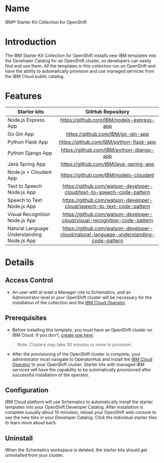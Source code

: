 # Name
IBM® Starter Kit Collection for OpenShift

# Introduction
The IBM Starter Kit Collection for OpenShift installs new IBM templates into the Developer Catalog for an OpenShift cluster, so developers can easily find and use them. All the templates in this collection run on OpenShift and have the ability to automatically provision and use managed services from the IBM Cloud public catalog.

# Features
| Starter kits                               | GitHub Repository                                                                     |
| -------------                              |:-------------:                                                                        |
| Node.js Express App                        | https://github.com/IBM/nodejs-express-app                                             |
| Go Gin App                                 | https://github.com/IBM/go-gin-app                                                     |
| Python Flask App                           | https://github.com/IBM/python-flask-app                                               |
| Python Django App                          | https://github.com/IBM/python-django-app                                              |
| Java Spring App                            | https://github.com/IBM/java-spring-app                                                |
| Node.js + Cloudant App                     | https://github.com/IBM/nodejs-cloudant                                                |
| Text to Speech Node.js App                 | https://github.com/watson-developer-cloud/text-to-speech-code-pattern                 |
| Speech to Text Node.js App                 | https://github.com/watson-developer-cloud/speech-to-text-code-pattern                 |
| Visual Recognition Node.js App             | https://github.com/watson-developer-cloud/visual-recognition-code-pattern             |
| Natural Language Understanding Node.js App | https://github.com/watson-developer-cloud/natural-language-understanding-code-pattern |


# Details

## Access Control
* An user with at least a Manager role to Schematics, and an Administrator level in your OpenShift cluster will be necessary for the installation of the collection and the [IBM Cloud Operator](https://operatorhub.io/operator/ibmcloud-operator).

## Prerequisites

* Before installing this template, you must have an OpenShift cluster on IBM Cloud.  If you don't, [create one here](https://cloud.ibm.com/kubernetes/catalog/openshiftcluster).
> Note: Clusters may take 30 minutes or more to provision.
* After the provisioning of the OpenShift cluster is complete, your administrator must navigate to OperatorHub and install the [IBM Cloud Operator](https://operatorhub.io/operator/ibmcloud-operator) to your OpenShift cluster. Starter kits with managed IBM services will have the capability to be automatically provisioned after successful installation of the operator.

## Configuration
IBM Cloud platform will use Schematics to automatically install the starter templates into your OpenShift Developer Catalog. After installation is complete (usually about 10 minutes), reload your OpenShift web console to see the new tiles in your Developer Catalog.  Click the individual starter tiles to learn more about each.

## Uninstall
When the Schematics workspace is deleted, the starter kits should get uninstalled from your cluster.
